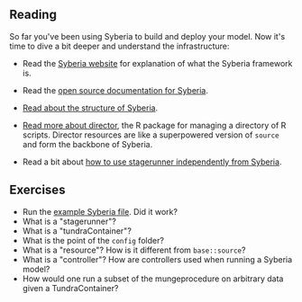 ## Reading

So far you've been using Syberia to build and deploy your model.  Now it's time to dive a bit deeper and understand the infrastructure:

* Read the [Syberia website](http://syberia.io/) for explanation of what the Syberia framework is.
* Read the [open source documentation for Syberia](https://github.com/syberia/syberia/blob/release_candidate1/README.md).

* [Read about the structure of Syberia](https://github.com/avantcredit/avant-analytics/blob/master/README.md).

* [Read more about director](https://github.com/syberia/director/blob/documentation_cleanup/README.md), the R package for managing a directory of R scripts.  Director resources are like a superpowered version of `source` and form the backbone of Syberia.

* Read a bit about [how to use stagerunner independently from Syberia](https://github.com/avantcredit/avant-analytics/wiki/How-to-use-StageRunner-(outside-of-Syberia)).


## Exercises

* Run the [example Syberia file](https://github.com/syberia/example.sy). Did it work?
* What is a "stagerunner"?
* What is a "tundraContainer"?
* What is the point of the `config` folder?
* What is a "resource"?  How is it different from `base::source`?
* What is a "controller"?  How are controllers used when running a Syberia model?
* How would one run a subset of the mungeprocedure on arbitrary data given a TundraContainer? 
